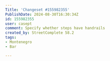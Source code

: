 ```yaml
---
Title: 'Changeset #155982355'
PublishDate: 2024-08-30T16:30:34Z
id: 155982355
user: casept
comment: Specify whether steps have handrails
created_by: StreetComplete 58.2
tags:
- Montenegro
- Bar

---
```

